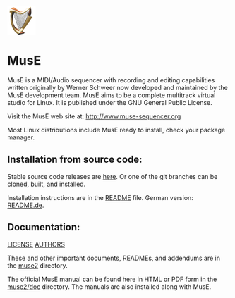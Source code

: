 ![Alt tag](muse2/packaging/muse_icon.png)

MusE
====
MusE is a MIDI/Audio sequencer with recording and editing capabilities written originally by 
 Werner Schweer now developed and maintained by the MusE development team. 
MusE aims to be a complete multitrack virtual studio for Linux.
It is published under the GNU General Public License. 

Visit the MusE web site at: http://www.muse-sequencer.org

Most Linux distributions include MusE ready to install, check your package manager.

Installation from source code:
------------------------------
Stable source code releases are [here](http://sourceforge.net/project/showfiles.php?group_id=93414).
Or one of the git branches can be cloned, built, and installed.

Installation instructions are in the [README](muse2/README) file. German version: [README.de](muse2/README.de).

Documentation:
--------------
[LICENSE](muse2/COPYING)
[AUTHORS](muse2/AUTHORS)

These and other important documents, READMEs, and addendums are in the [muse2](muse2) directory.

The official MusE manual can be found here in HTML or PDF form in the [muse2/doc](muse2/doc) directory. 
The manuals are also installed along with MusE.
